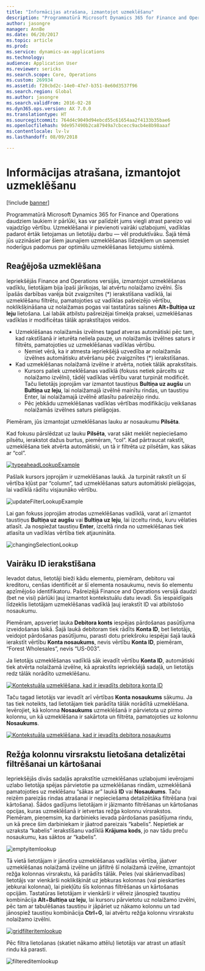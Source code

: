 ```yaml
---
title: "Informācijas atrašana, izmantojot uzmeklēšanu"
description: "Programmatūrā Microsoft Dynamics 365 for Finance and Operations daudziem laukiem ir pārlūki, kas var palīdzēt jums viegli atrast pareizo vai vajadzīgo vērtību. Uzmeklēšanai ir pievienoti vairāki uzlabojumi, vadīklas padarot ērtāk lietojamas un lietotāju darbu — vēl produktīvāku. Šajā tēmā jūs uzzināsiet par šiem jaunajiem uzmeklēšanas līdzekļiem un saņemsiet noderīgus padomus par optimālu uzmeklēšanas lietojumu sistēmā."
author: jasongre
manager: AnnBe
ms.date: 06/20/2017
ms.topic: article
ms.prod: 
ms.service: dynamics-ax-applications
ms.technology: 
audience: Application User
ms.reviewer: sericks
ms.search.scope: Core, Operations
ms.custom: 269934
ms.assetid: f20cbd2c-14e0-47e7-b351-8e60d3537f96
ms.search.region: Global
ms.author: jasongre
ms.search.validFrom: 2016-02-28
ms.dyn365.ops.version: AX 7.0.0
ms.translationtype: HT
ms.sourcegitcommit: 764d4c9049d94ebcd55c61654aa2f4133b35bae6
ms.openlocfilehash: 9de957490b2ca87949a7cbcecc9acb4e8b98aaaf
ms.contentlocale: lv-lv
ms.lasthandoff: 08/09/2018

---
```


# <a name="find-information-by-using-lookups"></a>Informācijas atrašana, izmantojot uzmeklēšanu

[!include [banner](../includes/banner.md)]

Programmatūrā Microsoft Dynamics 365 for Finance and Operations daudziem laukiem ir pārlūki, kas var palīdzēt jums viegli atrast pareizo vai vajadzīgo vērtību. Uzmeklēšanai ir pievienoti vairāki uzlabojumi, vadīklas padarot ērtāk lietojamas un lietotāju darbu — vēl produktīvāku. Šajā tēmā jūs uzzināsiet par šiem jaunajiem uzmeklēšanas līdzekļiem un saņemsiet noderīgus padomus par optimālu uzmeklēšanas lietojumu sistēmā.  

<a name="responsive-lookups"></a>Reaģējoša uzmeklēšana
------------------

Iepriekšējās Finance and Operations versijās, izmantojot uzmeklēšanas vadīklu, lietotājam bija īpaši jārīkojas, lai atvērtu nolaižamo izvēlni. Šīs īpašās darbības varēja būt zvaigznītes (\*) ierakstīšana vadīklā, lai uzmeklēšanu filtrētu, pamatojoties uz vadīklas pašreizējo vērtību, noklikšķināšana uz nolaižamas pogas vai tastatūras saīsnes **Alt**+**Bultiņa uz leju** lietošana. Lai labāk atbilstu pašreizējai tīmekļa praksei, uzmeklēšanas vadīklas ir modificētas tālāk aprakstītajos veidos.

-   Uzmeklēšanas nolaižamās izvēlnes tagad atveras automātiski pēc tam, kad rakstīšanā ir ieturēta neliela pauze, un nolaižamās izvēlnes saturs ir filtrēts, pamatojoties uz uzmeklēšanas vadīklas vērtību.
    -   Ņemiet vērā, ka ir atmesta iepriekšējā uzvedība ar nolaižamās izvēlnes automātisku atvēršanu pēc zvaigznītes (\*) ierakstīšanas.
-   Kad uzmeklēšanas nolaižamā izvēlne ir atvērta, notiek tālāk aprakstītais.
    -   Kursors paliek uzmeklēšanas vadīklā (fokuss netiek pārcelts uz nolaižamo izvēlni), tādēļ vadīklas vērtību varat turpināt modificēt. Taču lietotājs joprojām var izmantot taustiņus **Bultiņa uz augšu** un **Bultiņa uz leju**, lai nolaižamajā izvēlnē mainītu rindas, un taustiņu Enter, lai nolaižamajā izvēlnē atlasītu pašreizējo rindu.
    -   Pēc jebkādu uzmeklēšanas vadīklas vērtības modifikāciju veikšanas nolaižamās izvēlnes saturs pielāgojas.

Piemēram, jūs izmantojat uzmeklēšanas lauku ar nosaukumu **Pilsēta**. 

Kad fokusu pārslēdzat uz lauku **Pilsēta**, varat sākt meklēt nepieciešamo pilsētu, ierakstot dažus burtus, piemēram, “col”.  Kad pārtraucat rakstīt, uzmeklēšana tiek atvērta automātiski, un tā ir filtrēta uz pilsētām, kas sākas ar “col”. 

[![typeaheadLookupExample](./media/typeaheadlookupexample.png)](./media/typeaheadlookupexample.png) 

Pašlaik kursors joprojām ir uzmeklēšanas laukā. Ja turpināt rakstīt un šī vērtība kļūst par “column”, tad uzmeklēšanas saturs automātiski pielāgojas, lai vadīklā rādītu visjaunāko vērtību. 

![updateFilterLookupExample](./media/updatefilterlookupexample.png) 

Lai gan fokuss joprojām atrodas uzmeklēšanas vadīklā, varat arī izmantot taustiņus **Bultiņa uz augšu** vai **Bultiņa uz leju**, lai izceltu rindu, kuru vēlaties atlasīt. Ja nospiežat taustiņu **Enter**, izceltā rinda no uzmeklēšanas tiek atlasīta un vadīklas vērtība tiek atjaunināta. 

![changingSelectionLookup](./media/changingselectionlookup.png)

## <a name="typing-in-more-than-ids"></a>Vairāku ID ierakstīšana
Ievadot datus, lietotāji bieži kādu elementu, piemēram, debitoru vai kreditoru, cenšas identificēt ar šī elementa nosaukumu, nevis šo elementu apzīmējošo identifikatoru. Pašreizējā Finance and Operations versijā daudzi (bet ne visi) pārlūki ļauj izmantot kontekstuālu datu ievadi. Šis iespaidīgais līdzeklis lietotājam uzmeklēšanas vadīklā ļauj ierakstīt ID vai atbilstošo nosaukumu. 

Piemēram, apsveriet lauka **Debitora konts** iespējas pārdošanas pasūtījuma izveidošanas laikā. Šajā laukā debitoram tiek rādīts **Konta ID**, bet lietotājs, veidojot pārdošanas pasūtījumu, parasti dotu priekšroku iespējai šajā laukā ierakstīt vērtību **Konta nosaukums**, nevis vērtību **Konta ID**, piemēram, “Forest Wholesales”, nevis “US-003”.

Ja lietotājs uzmeklēšanas vadīklā sāk ievadīt vērtību **Konta ID**, automātiski tiek atvērta nolaižamā izvēlne, kā aprakstīts iepriekšējā sadaļā, un lietotājs redz tālāk norādīto uzmeklēšanu.

[![Kontekstuāla uzmeklēšana, kad ir ievadīts debitora konta ID](./media/howtocontextuallookups-1.png)](./media/howtocontextuallookups-1.png)

Taču tagad lietotājs var ievadīt arī vērtības **Konta nosaukums** sākumu. Ja tas tiek noteikts, tad lietotājam tiek parādīta tālāk norādītā uzmeklēšana. Ievērojiet, kā kolonna **Nosaukums** uzmeklēšanā ir pārvietota uz pirmo kolonnu, un kā uzmeklēšana ir sakārtota un filtrēta, pamatojoties uz kolonnu **Nosaukums**.

[![Kontekstuāla uzmeklēšana, kad ir ievadīts debitora nosaukums](./media/howtocontextuallookups-2.png)](./media/howtocontextuallookups-2.png)

## <a name="using-grid-column-headers-for-more-advanced-filtering-and-sorting"></a>Režģa kolonnu virsrakstu lietošana detalizētai filtrēšanai un kārtošanai
Iepriekšējās divās sadaļās aprakstītie uzmeklēšanas uzlabojumi ievērojami uzlabo lietotāja spējas pārvietotie pa uzmeklēšanas rindām, uzmeklēšanā pamatojoties uz meklēšanu “sākas ar” laukā **ID** vai **Nosaukums**. Taču reizēm pareizās rindas atrašanai ir nepieciešama detalizētāka filtrēšana (vai kārtošana). Šādos gadījums lietotājam ir jāizmanto filtrēšanas un kārtošanas opcijas, kuras uzmeklēšanā ir ietvertas režģa kolonnu virsrakstos. Piemēram, pieņemsim, ka darbinieks ievada pārdošanas pasūtījuma rindu, un kā prece šim darbiniekam ir jāatrod pareizais “kabelis”. Nepietiek ar uzraksta “kabelis” ierakstīšanu vadīklā **Krājuma kods**, jo nav tādu preču nosaukumu, kas sāktos ar “kabelis”. 

![emptyitemlookup](./media/emptyitemlookup.png) 

Tā vietā lietotājam ir jānotīra uzmeklēšanas vadīklas vērtība, jāatver uzmeklēšanas nolaižamā izvēlne un jāfiltrē šī nolaižamā izvēlne, izmantojot režģa kolonnas virsrakstu, kā parādīts tālāk. Peles (vai skārienvadības) lietotājs var vienkārši noklikšķināt uz jebkuras kolonnas (vai pieskarties jebkurai kolonnai), lai piekļūtu šīs kolonnas filtrēšanas un kārtošanas opcijām. Tastatūras lietotājam ir vienkārši ir vēlreiz jānospiež taustiņu kombinācija **Alt**+**Bultiņa** **uz leju**, lai kursoru pārvietotu uz nolaižamo izvēlni, pēc tam ar tabulēšanas taustiņu ir jāpāriet uz nākamo kolonnu un tad jānospiež taustiņu kombinācija **Ctrl**+**G**, lai atvērtu režģa kolonnu virsrakstu nolaižamo izvēlni. 

[![gridfilteritemlookup](./media/gridfilteritemlookup.png)](./media/gridfilteritemlookup.png) 

Pēc filtra lietošanas (skatiet nākamo attēlu) lietotājs var atrast un atlasīt rindu kā parasti. 

![filtereditemlookup](./media/filtereditemlookup.png)




